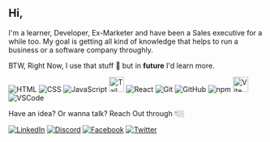 ## Hi,

I'm a learner, Developer, Ex-Marketer and have been a Sales executive for a while too. 
My goal is getting all kind of knowledge that helps to run a business or a software company throughly. 

BTW, Right Now, I use that stuff 🌂 but in **future** I'd learn more.

![HTML](https://img.icons8.com/color/48/000000/html-5.png) ![CSS](https://img.icons8.com/color/48/000000/css3.png) ![JavaScript](https://img.icons8.com/color/48/000000/javascript.png) <img src="https://i.imgur.com/mPCn0ll.png" alt="Tailwind CSS" height="30"> ![React](https://img.icons8.com/color/48/000000/react-native.png) ![Git](https://img.icons8.com/color/48/000000/git.png) ![GitHub](https://img.icons8.com/color/48/000000/github--v1.png) ![npm](https://img.icons8.com/color/48/000000/npm.png) <img src="https://vitejs.dev/logo.svg" alt="Vite Logo" height="30">
 ![VSCode](https://img.icons8.com/color/48/000000/visual-studio-code-2019.png)



Have an idea? Or wanna talk? Reach Out through 👇🏼

[![LinkedIn](https://img.icons8.com/color/48/000000/linkedin.png)](https://www.linkedin.com/in/abdulsaboor2004/) [![Discord](https://img.icons8.com/color/48/000000/discord.png)](https://discord.com/users/abdulsaboor2004) [![Facebook](https://img.icons8.com/color/48/000000/facebook-new.png)](https://www.facebook.com/abdulsaboor2004/) [![Twitter](https://img.icons8.com/color/48/000000/twitter.png)](https://twitter.com/AbdulSaboor2004)

<!---
Abdulsaboor2004/Abdulsaboor2004 is a ✨ special ✨ repository because its `README.md` (this file) appears on your GitHub profile.
You can click the Preview link to take a look at your changes.
--->
